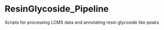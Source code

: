 # ResinGlycoside_Pipeline
 Scripts for processing LCMS data and annotating resin glycoside like peaks
